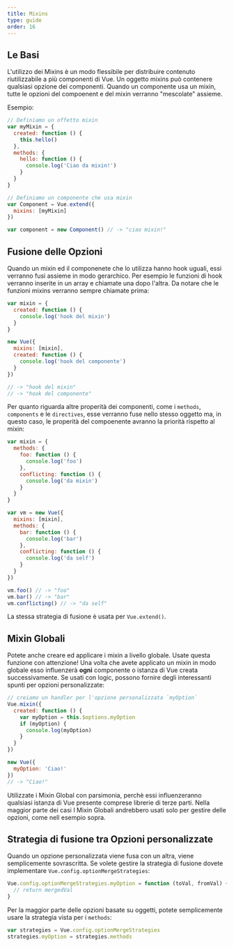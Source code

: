 ```yaml
---
title: Mixins
type: guide
order: 16
---
```


## Le Basi

L'utilizzo dei Mixins è un modo flessibile per distribuire contenuto riutilizzabile a più componenti di Vue. Un oggetto mixins può contenere qualsiasi opzione dei componenti. Quando un componente usa un mixin, tutte le opzioni del compoenent e del mixin verranno "mescolate" assieme.

Esempio:

``` js
// Definiamo un offetto mixin
var myMixin = {
  created: function () {
    this.hello()
  },
  methods: {
    hello: function () {
      console.log('Ciao da mixin!')
    }
  }
}

// Definiamo un componente che usa mixin
var Component = Vue.extend({
  mixins: [myMixin]
})

var component = new Component() // -> "ciao mixin!"
```

## Fusione delle Opzioni

Quando un mixin ed il componenete che lo utilizza hanno hook uguali, essi verranno fusi assieme in modo gerarchico. Per esempio le funzioni di hook verranno inserite in un array e chiamate una dopo l'altra. Da notare che le funzioni mixins verranno sempre chiamate prima:

``` js
var mixin = {
  created: function () {
    console.log('hook del mixin')
  }
}

new Vue({
  mixins: [mixin],
  created: function () {
    console.log('hook del componente')
  }
})

// -> "hook del mixin"
// -> "hook del componente"
```

Per quanto riguarda altre properità dei componenti, come i `methods`, `components` e le `directives`, esse verranno fuse nello stesso oggetto ma, in questo caso, le properità del compoenente avranno la priorità rispetto al mixin:

``` js
var mixin = {
  methods: {
    foo: function () {
      console.log('foo')
    },
    conflicting: function () {
      console.log('da mixin')
    }
  }
}

var vm = new Vue({
  mixins: [mixin],
  methods: {
    bar: function () {
      console.log('bar')
    },
    conflicting: function () {
      console.log('da self')
    }
  }
})

vm.foo() // -> "foo"
vm.bar() // -> "bar"
vm.conflicting() // -> "da self"
```

La stessa strategia di fusione è usata per `Vue.extend()`.

## Mixin Globali

Potete anche creare ed applicare i mixin a livello globale. Usate questa funzione con attenzione! Una volta che avete applicato un mixin in modo globale esso influenzerà **ogni** componente o istanza di Vue creata successivamente. Se usati con logic, possono fornire degli interessanti spunti per opzioni personalizzate:

``` js
// creiamo un handler per l'opzione personalizzata `myOption`
Vue.mixin({
  created: function () {
    var myOption = this.$options.myOption
    if (myOption) {
      console.log(myOption)
    }
  }
})

new Vue({
  myOption: 'Ciao!'
})
// -> "Ciao!"
```

<p class="tip">Utilizzate i Mixin Global con parsimonia, perchè essi influenzeranno qualsiasi istanza di Vue presente comprese librerie di terze parti.
Nella maggior parte dei casi I Mixin Globali andrebbero usati solo per gestire delle opzioni, come nell esempio sopra.</p>

## Strategia di fusione tra Opzioni personalizzate

Quando un opzione personalizzata viene fusa con un altra, viene semplicemente sovrascritta. Se volete gestire la strategia di fusione dovete implementare `Vue.config.optionMergeStrategies`:

``` js
Vue.config.optionMergeStrategies.myOption = function (toVal, fromVal) {
  // return mergedVal
}
```

Per la maggior parte delle opzioni basate su oggetti, potete semplicemente usare la strategia vista per i `methods`:

``` js
var strategies = Vue.config.optionMergeStrategies
strategies.myOption = strategies.methods
```
